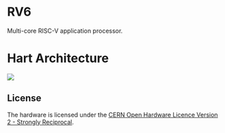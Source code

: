 # RV6
Multi-core RISC-V application processor.

# Hart Architecture
<img src="./doc/hart-schematic.png">

## License
The hardware is licensed under the [CERN Open Hardware Licence Version 2 - Strongly Reciprocal](https://ohwr.org/cern_ohl_s_v2.txt).
